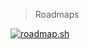 > Roadmaps

[![roadmap.sh](https://api.roadmap.sh/v1-badge/tall/644a81e7e27257737498eefa?variant=dark&roadmaps=backend%2Cjava)](https://roadmap.sh/backend?s=644a81e7e27257737498eefa)



